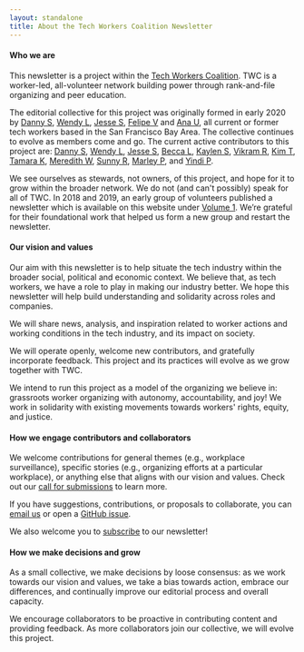 ```yaml
---
layout: standalone
title: About the Tech Workers Coalition Newsletter
---
```


#### Who we are

This newsletter is a project within the [Tech Workers Coalition](https://www.techworkerscoalition.org/). TWC is a worker-led, all-volunteer network building power through rank-and-file organizing and peer education.

The editorial collective for this project was originally formed in early 2020 by [Danny S](https://twitter.com/daspitzberg), [Wendy L](https://twitter.com/dellsystem), [Jesse S](https://twitter.com/jesse_squires), [Felipe V](https://twitter.com/fvntr) and [Ana U](https://anaulin.org/), all current or former tech workers based in the San Francisco Bay Area. The collective continues to evolve as members come and go. The current active contributors to this project are: [Danny S](https://twitter.com/daspitzberg), [Wendy L](https://twitter.com/dellsystem), [Jesse S](https://twitter.com/jesse_squires), [Becca L](https://twitter.com/beccalew), [Kaylen S](https://twitter.com/kaylstweets), [Vikram R](https://twitter.com/atav1k), [Kim T](https://twitter.com/but_im_kim_tran), [Tamara K](https://twitter.com/tamigraph/), [Meredith W](https://twitter.com/mer__edith/), [Sunny R](https://twitter.com/@sunnyorganizes), [Marley P](https://twitter.com/marley_pulido), and [Yindi P](https://twitter.com/yindithey/).

We see ourselves as stewards, not owners, of this project, and hope for it to grow within the broader network. We do not (and can't possibly) speak for all of TWC. In 2018 and 2019, an early group of volunteers published a newsletter which is available on this website under [Volume 1](https://news.techworkerscoalition.org/archive/#volume-1). We’re grateful for their foundational work that helped us form a new group and restart the newsletter.

#### Our vision and values

Our aim with this newsletter is to help situate the tech industry within the broader social, political and economic context. We believe that, as tech workers, we have a role to play in making our industry better. We hope this newsletter will help build understanding and solidarity across roles and companies.

We will share news, analysis, and inspiration related to worker actions and working conditions in the tech industry, and its impact on society.

We will operate openly, welcome new contributors, and gratefully incorporate feedback. This project and its practices will evolve as we grow together with TWC.

We intend to run this project as a model of the organizing we believe in: grassroots worker organizing with autonomy, accountability, and joy! We work in solidarity with existing movements towards workers' rights, equity, and justice.

#### How we engage contributors and collaborators

We welcome contributions for general themes (e.g., workplace surveillance),
specific stories (e.g., organizing efforts at a particular workplace), or anything else that aligns with our vision and values. Check out our [call for submissions](/call-for-submissions/) to learn more.

If you have suggestions, contributions, or proposals to collaborate, you can [email us](mailto:twcnewsletter@protonmail.com) or open a [GitHub issue](https://github.com/techworkersco/techworkersco.github.io/issues).

We also welcome you to [subscribe](/subscribe/) to our newsletter!

#### How we make decisions and grow

As a small collective, we make decisions by loose consensus: as we work towards our vision and values, we take a bias towards action, embrace our differences, and continually improve our editorial process and overall capacity.

We encourage collaborators to be proactive in contributing content and providing feedback. As more collaborators join our collective, we will evolve this project. 

